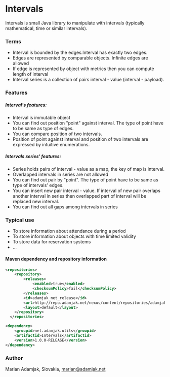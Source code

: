 # Intervals
Intervals is small Java library to manipulate with intervals (typically mathematical, time or similar intervals).

### Terms
* Interval is bounded by the edges.Interval has exactly two edges.
* Edges are represented by comparable objects. Infinite edges are allowed
* If edge is represented by object with metrics then you can compute length of interval
* Interval series is a collection of pairs interval - value (interval - payload).

### Features

##### Interval's features:

* Interval is immutable object
* You can find out position "point" against interval. The type of point have to be same as type of edges. 
* You can compare position of two intervals. 
* Position of point against interval and position of two intervals are expressed by intuitive enumerations.

##### Intervals series' features:

* Series holds pairs of interval - value as a map, the key of map is interval.
* Overlapped intervals in series are not allowed
* You can find out pair by "point". The type of point have to be same as type of intervals' edges.
* You can insert new pair interval - value. If interval of new pair overlaps another interval in series then overlapped part of interval will be replaced new interval.
* You can find out all gaps among intervals in series

### Typical use

* To store information about attendance during a period
* To store information about objects with time limited validity
* To store data for reservation systems
* ...

#### Maven dependency and repository information

```xml
<repositories>
    <repository>
        <releases>
            <enabled>true</enabled>
            <checksumPolicy>fail</checksumPolicy>
        </releases>
        <id>adamjak_net_release</id>
        <url>http://repo.adamjak.net/nexus/content/repositories/adamjak_net_releases/</url>
        <layout>default</layout>
    </repository>
  </repositories>

<dependency>
    <groupid>net.adamjak.utils</groupid>
    <artifactid>Intervals</artifactid>
    <version>1.0.0-RELEASE</version>
</dependency>
```

### Author
Marian Adamjak, Slovakia, <marian@adamjak.net>
